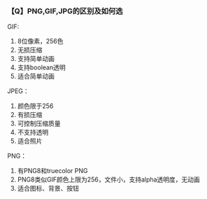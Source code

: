 ### 【Q】PNG,GIF,JPG的区别及如何选

GIF:

1. 8位像素，256色
2. 无损压缩
3. 支持简单动画
4. 支持boolean透明
5. 适合简单动画

JPEG：

1. 颜色限于256
2. 有损压缩
3. 可控制压缩质量
4. 不支持透明
5. 适合照片

PNG：

1. 有PNG8和truecolor PNG
2. PNG8类似GIF颜色上限为256，文件小，支持alpha透明度，无动画
3. 适合图标、背景、按钮